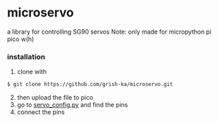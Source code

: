 # microservo
a library for controlling SG90 servos
Note: only made for micropython pi pico w(h)

### installation

1. clone with
```bash
$ git clone https://github.com/grish-ka/microservo.git
```
2. then upload the file to pico
3. go to [servo_config.py](servo_config.py) and find the pins
4. connect the pins
